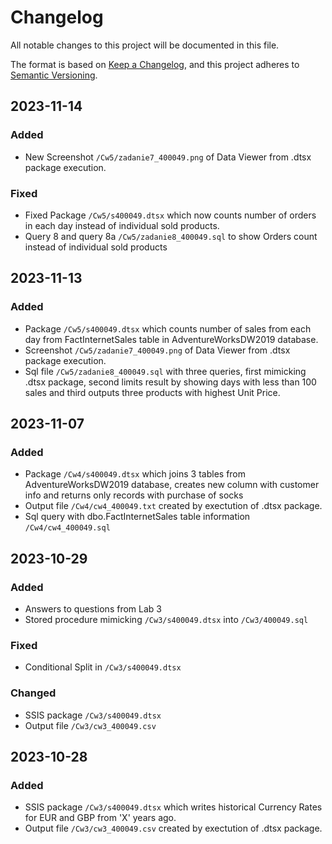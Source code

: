 # Changelog

All notable changes to this project will be documented in this file.

The format is based on [Keep a Changelog](https://keepachangelog.com/en/1.0.0/),
and this project adheres to [Semantic Versioning](https://semver.org/spec/v2.0.0.html).



## 2023-11-14

### Added

- New Screenshot `/Cw5/zadanie7_400049.png` of Data Viewer from .dtsx package execution.

### Fixed

- Fixed Package `/Cw5/s400049.dtsx` which now counts number of orders in each day instead of individual sold products.
- Query 8 and query 8a `/Cw5/zadanie8_400049.sql` to show Orders count instead of individual sold products

## 2023-11-13

### Added

- Package `/Cw5/s400049.dtsx` which counts number of sales from each day from FactInternetSales table in AdventureWorksDW2019 database.
- Screenshot `/Cw5/zadanie7_400049.png` of Data Viewer from .dtsx package execution.
- Sql file `/Cw5/zadanie8_400049.sql` with three queries,
  first mimicking .dtsx package, second limits result by showing days with less than 100 sales
  and third outputs three products with highest Unit Price.


## 2023-11-07

### Added

- Package `/Cw4/s400049.dtsx` which joins 3 tables from AdventureWorksDW2019 database, 
  creates new column with customer info and returns only records with purchase of socks
- Output file `/Cw4/cw4_400049.txt` created by exectution of .dtsx package.
- Sql query with dbo.FactInternetSales table information `/Cw4/cw4_400049.sql`


## 2023-10-29

### Added

- Answers to questions from Lab 3
- Stored procedure mimicking `/Cw3/s400049.dtsx` into `/Cw3/400049.sql` 

### Fixed

 - Conditional Split in `/Cw3/s400049.dtsx`

### Changed

- SSIS package `/Cw3/s400049.dtsx`
- Output file `/Cw3/cw3_400049.csv`

## 2023-10-28

### Added

- SSIS package `/Cw3/s400049.dtsx` which writes historical Currency Rates for EUR and GBP from 'X' years ago. 
- Output file `/Cw3/cw3_400049.csv` created by exectution of .dtsx package.

